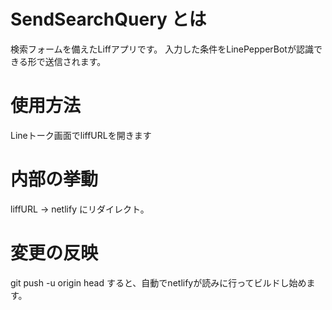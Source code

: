 # SendSearchQuery とは

検索フォームを備えたLiffアプリです。
入力した条件をLinePepperBotが認識できる形で送信されます。

# 使用方法
Lineトーク画面でliffURLを開きます

# 内部の挙動
liffURL -> netlify にリダイレクト。

# 変更の反映
git push -u origin head すると、自動でnetlifyが読みに行ってビルドし始めます。　